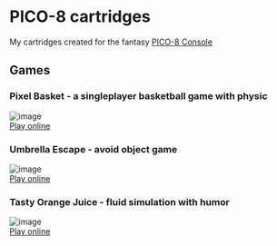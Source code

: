 # PICO-8 cartridges
My cartridges created for the fantasy [PICO-8 Console](https://www.lexaloffle.com/pico-8.php)

## Games

### Pixel Basket - a singleplayer basketball game with physic</br>
![image](https://github.com/BKopysc/simple-pico-8-carts/assets/57834846/640b1866-676c-4905-8aee-86ccf3acf6b6)</br>
[Play online](https://www.lexaloffle.com/bbs/?tid=142466)

### Umbrella Escape - avoid object game </br>
![image](https://github.com/BKopysc/simple-pico-8-carts/assets/57834846/b4cd79a6-24e1-420e-9367-33d40d0926c2)
<br/>
[Play online](https://www.lexaloffle.com/bbs/?tid=46873)

### Tasty Orange Juice - fluid simulation with humor </br>
![image](https://github.com/BKopysc/simple-pico-8-carts/assets/57834846/d52b09b9-fa78-4410-b880-8bd338d1f26f)</br>
[Play online](https://www.lexaloffle.com/bbs/?tid=51417)


